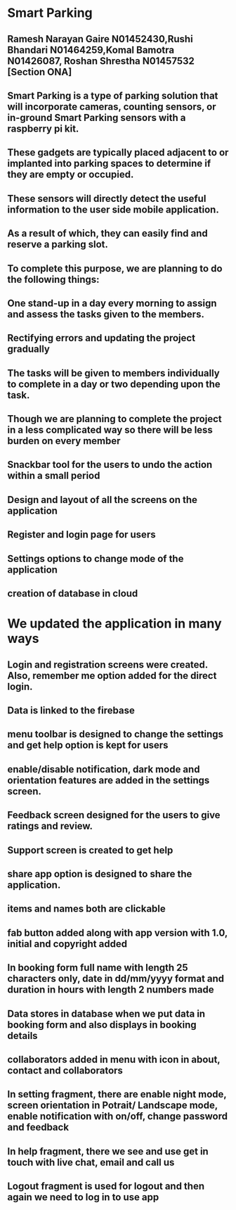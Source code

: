 # Smart Parking

## Ramesh Narayan Gaire N01452430,Rushi Bhandari N01464259,Komal Bamotra N01426087, Roshan Shrestha N01457532  [Section ONA]

## Smart Parking is a type of parking solution that will incorporate cameras, counting sensors, or in-ground Smart Parking sensors with a raspberry pi kit.

## These gadgets are typically placed adjacent to or implanted into parking spaces to determine if they are empty or occupied.

## These sensors will directly detect the useful information to the user side mobile application.

## As a result of which, they can easily find and reserve a parking slot.

## To complete this purpose, we are planning to do the following things:

##	One stand-up in a day every morning to assign and assess the tasks given to the members.

##	Rectifying errors and updating the project gradually

##	The tasks will be given to members individually to complete in a day or two depending upon the task.

##	Though we are planning to complete the project in a less complicated way so there will be less burden on every member

##  Snackbar tool for the users to undo the action within a small period
##  Design and layout of all the screens on the application
##  Register and login page for users
##  Settings options to change mode of the application
## creation of database in cloud 

# We updated the application in many ways

## Login and registration screens were created. Also, remember me option added for the direct login.

## Data is linked to the firebase

## menu toolbar is designed to change the settings and get help option is kept for users
## enable/disable notification, dark mode and orientation features are added in the settings screen.

## Feedback screen designed for the users to give ratings and review.

## Support screen is created to get help 

## share app option is designed to share the application.

## items and names both are clickable 

## fab button added along with app version with 1.0, initial and copyright added

## In booking form full name with length 25 characters only, date in dd/mm/yyyy format and duration in hours with length 2 numbers made

## Data stores in database when we put data in booking form and also displays in booking details

## collaborators added in menu with icon in about, contact and collaborators

## In setting fragment, there are enable night mode, screen orientation in Potrait/ Landscape mode, enable notification with on/off, change password and feedback 

## In help fragment, there we see and use get in touch with live chat, email and call us

## Logout fragment is used for logout and then again we need to log in to use app


